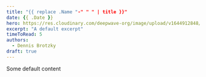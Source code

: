```yaml
---
title: "{{ replace .Name "-" " " | title }}"
date: {{ .Date }}
hero: https://res.cloudinary.com/deepwave-org/image/upload/v1644912848/hugo-theme-novela/hero-3_kkxkls.jpg
excerpt: "A default excerpt"
timeToRead: 5
authors:
  - Dennis Brotzky
draft: true
---
```


Some default content
